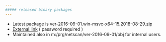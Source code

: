 ```yaml
---
##### released binary packages
---
```

+ Latest package is ver-2016-09-01.win-msvc-x64-15.2018-08-29.zip  
+ <a href="http://heplab3.physics.aichi-edu.ac.jp/kodama/netscan/downloads/">External link</a> ( password required )  
+ Maintained also in m:/prg/netscan/ver-2016-09-01/obj for internal users.  
